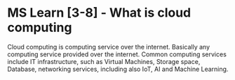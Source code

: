 # MS Learn [3-8] - What is cloud computing

Cloud computing is computing service over the internet. Basically any computing service provided over the internet. Common computing services include IT infrastructure, such as Virtual Machines, Storage space, Database, networking services, including also IoT, AI and Machine Learning.